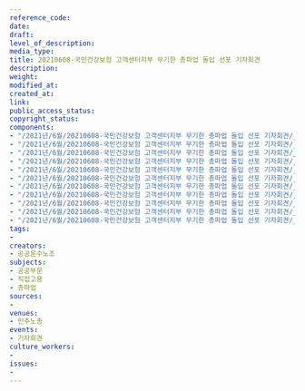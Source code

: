 ```yaml
---
reference_code: 
date: 
draft: 
level_of_description: 
media_type: 
title: 20210608-국민건강보험 고객센터지부 무기한 총파업 돌입 선포 기자회견
description: 
weight: 
modified_at: 
created_at: 
link: 
public_access_status: 
copyright_status: 
components:
- "/2021년/6월/20210608-국민건강보험 고객센터지부 무기한 총파업 돌입 선포 기자회견/_1D20298.jpg"
- "/2021년/6월/20210608-국민건강보험 고객센터지부 무기한 총파업 돌입 선포 기자회견/_1D20250.jpg"
- "/2021년/6월/20210608-국민건강보험 고객센터지부 무기한 총파업 돌입 선포 기자회견/_1D20305.jpg"
- "/2021년/6월/20210608-국민건강보험 고객센터지부 무기한 총파업 돌입 선포 기자회견/_1D20291.jpg"
- "/2021년/6월/20210608-국민건강보험 고객센터지부 무기한 총파업 돌입 선포 기자회견/_1D20313.jpg"
- "/2021년/6월/20210608-국민건강보험 고객센터지부 무기한 총파업 돌입 선포 기자회견/_1D20242.jpg"
- "/2021년/6월/20210608-국민건강보험 고객센터지부 무기한 총파업 돌입 선포 기자회견/_1D20258.jpg"
- "/2021년/6월/20210608-국민건강보험 고객센터지부 무기한 총파업 돌입 선포 기자회견/_1D20227.jpg"
- "/2021년/6월/20210608-국민건강보험 고객센터지부 무기한 총파업 돌입 선포 기자회견/_1D20247.jpg"
- "/2021년/6월/20210608-국민건강보험 고객센터지부 무기한 총파업 돌입 선포 기자회견/_1D20220.jpg"
- "/2021년/6월/20210608-국민건강보험 고객센터지부 무기한 총파업 돌입 선포 기자회견/_1D20276.jpg"
tags:
- 
creators:
- 공공운수노조
subjects:
- 공공부문
- 직접고용
- 총파업
sources:
- 
venues:
- 민주노총
events:
- 기자회견
culture_workers:
- 
issues:
- 
---
```

